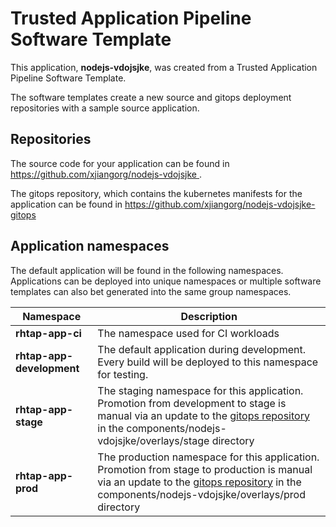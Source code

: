 # Trusted Application Pipeline Software Template

This application, **nodejs-vdojsjke**, was created from a Trusted Application Pipeline Software Template.

The software templates create a new source and gitops deployment repositories with a sample source application. 

## Repositories

The source code for your application can be found in [https://github.com/xjiangorg/nodejs-vdojsjke ](https://github.com/xjiangorg/nodejs-vdojsjke ).
 
The gitops repository, which contains the kubernetes manifests for the application can be found in 
[https://github.com/xjiangorg/nodejs-vdojsjke-gitops ](https://github.com/xjiangorg/nodejs-vdojsjke-gitops ) 

## Application namespaces 

The default application will be found in the following namespaces. Applications can be deployed into unique namespaces or multiple software templates can also bet generated into the same group namespaces.  

|  Namespace   |  Description   |  
| -------- | -------- |
| **rhtap-app-ci** | The namespace used for CI workloads |
| **rhtap-app-development** | The default application during development. Every build will be deployed to this namespace for testing. |
| **rhtap-app-stage** | The staging namespace for this application. Promotion from development to stage is manual via an update to the [gitops repository](https://github.com/xjiangorg/nodejs-vdojsjke-gitops ) in the components/nodejs-vdojsjke/overlays/stage directory |
| **rhtap-app-prod** | The production namespace for this application. Promotion from stage to production is manual via an update to the [gitops repository](https://github.com/xjiangorg/nodejs-vdojsjke-gitops ) in the components/nodejs-vdojsjke/overlays/prod directory |